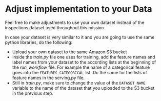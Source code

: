 # Adjust implementation to your Data

Feel free to make adjustments to use your own dataset instead of the
inspections dataset used throughout this mission.

In case your dataset is very similar to it and you are going to use the same
python libraries, do the following:

- Upload your own dataset to the same Amazon S3 bucket
- Inside the *train.py* file one uses for training, add the feature names and label names from your dataset to the
  according lists at the beginning of the *run_workflow* file. For example the name of
  a categorical feature goes into the `FEATURES_CATEGORICAL` list. Do the same for the
  lists of feature names in the serving.py file.
- Still in *train.py*, make sure to change the value of the `DATASET_NAME` variable to the name of the
  dataset that you uploaded to the S3 bucket in the previous step.

